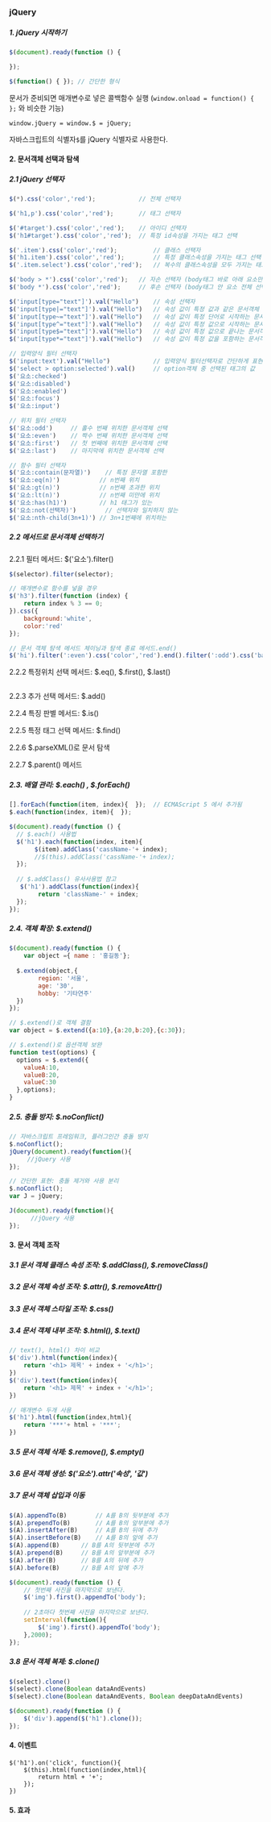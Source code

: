 

### jQuery 

##### 1. jQuery 시작하기

```javascript
$(document).ready(function () { 

});

$(function() { }); // 간단한 형식
```

문서가 준비되면 매개변수로 넣은 콜백함수 실행 (`window.onload = function() { };` 와 비슷한 기능)

```
window.jQuery = window.$ = jQuery;
```

자바스크립트의 식별자`$`를 jQuery 식별자로 사용한다.



#### 2. 문서객체 선택과 탐색

##### 2.1 jQuery 선택자

```javascript
$(*).css('color','red');			// 전체 선택자

$('h1,p').css('color','red');		// 태그 선택자

$('#target').css('color','red');	// 아이디 선택자
$('h1#target').css('color','red');	// 특정 id속성을 가지는 태그 선택

$('.item').css('color','red');			// 클래스 선택자
$('h1.item').css('color','red');		// 특정 클래스속성을 가지는 태그 선택
$('.item.select').css('color','red');	// 복수의 클래스속성을 모두 가지는 태그 선택
```

```javascript
$('body > *').css('color','red');	// 자손 선택자 (body태그 바로 아래 요소만 선택)
$('body *').css('color','red');		// 후손 선택자 (body태그 안 요소 전체 선택)
```

```js
$('input[type="text"]').val("Hello")	// 속성 선택자
$('input[type|="text"]').val("Hello")	// 속성 값이 특정 값과 같은 문서객체 선택
$('input[type~="text"]').val("Hello")	// 속성 값이 특정 단어로 시작하는 문서객체 선택
$('input[type^="text"]').val("Hello")	// 속성 값이 특정 값으로 시작하는 문서객체 선택
$('input[type$="text"]').val("Hello")	// 속성 값이 특정 값으로 끝나는 문서객체 선택
$('input[type*="text"]').val("Hello")	// 속성 값이 특정 값을 포함하는 문서객체 선택
```

```javascript
// 입력양식 필터 선택자
$('input:text').val("Hello")			// 입력양식 필터선택자로 간단하게 표현
$('select > option:selected').val()		// option객체 중 선택된 태그의 값 
$('요소:checked')		
$('요소:disabled')
$('요소:enabled')
$('요소:focus')
$('요소:input')
```

```js
// 위치 필터 선택자
$('요소:odd')		// 홀수 번째 위치한 문서객체 선택
$('요소:even')	// 짝수 번째 위치한 문서객체 선택
$('요소:first')	// 첫 번째에 위치한 문서객체 선택
$('요소:last')	// 마지막에 위치한 문서객체 선택
```

```javascript
// 함수 필터 선택자
$('요소:contain(문자열)')	// 특정 문자열 포함한
$('요소:eq(n)')			// n번째 위치
$('요소:gt(n)')			// n번째 초과한 위치
$('요소:lt(n)')			// n번째 미만에 위치
$('요소:has(h1)')			// h1 태그가 있는
$('요소:not(선택자)')		// 선택자와 일치하지 않는
$('요소:nth-child(3n+1)')	// 3n+1번째에 위치하는
```

##### 2.2  메서드로 문서객체 선택하기

2.2.1 필터 메서드: $('요소').filter()

````js
$(selector).filter(selector);

// 매개변수로 함수를 넣을 경우
$('h3').filter(function (index) {
  	return index % 3 == 0;
}).css({
    background:'white',
 	color:'red'
});

// 문서 객체 탐색 메서드 체이닝과 탐색 종료 메서드.end() 
$('hi').filter(':even').css('color','red').end().filter(':odd').css('background','white');
````

2.2.2 특정위치 선택 메서드: $.eq(), $.first(), $.last()

````

````

2.2.3 추가 선택 메서드: $.add()

2.2.4 특징 판별 메서드: $.is()

2.2.5 특정 태그 선택 메서드: $.find()

2.2.6 $.parseXML()로 문서 탐색

2.2.7 $.parent() 메서드

##### 2.3. 배열 관리: $.each() , $.forEach()

````js
[].forEach(function(item, index){  }); 	// ECMAScript 5 에서 추가됨
$.each(function(index, item){  });
````

````js
$(document).ready(function () { 
  // $.each() 사용법
  $('h1').each(function(index, item){	
       $(item).addClass('cassName-'+ index);
       //$(this).addClass('cassName-'+ index); 
  });
  
  // $.addClass() 유사사용법 참고
   $('h1').addClass(function(index){	
		return 'className-' + index;
  }); 
});
````

##### 2.4. 객체 확장: $.extend()

````js
$(document).ready(function () { 
	var object ={ name : '홍길동'};
  	
  $.extend(object,{
    	region: '서울',
    	age: '30',
    	hobby: '기타연주'
  })
});
````

````js
// $.extend()로 객체 결함
var object = $.extend({a:10},{a:20,b:20},{c:30});
````

````js
// $.extend()로 옵션객체 보완
function test(options) {
  options = $.extend({
    valueA:10,
    valueB:20,
    valueC:30
  },options);
}
````

##### 2.5. 충돌 방지: $.noConflict()

````js
// 자바스크립트 프레임워크, 플러그인간 충돌 방지
$.noConflict();
jQuery(document).ready(function(){
 	 //jQuery 사용
});

// 간단한 표현: 충돌 제거와 사용 분리
$.noConflict();
var J = jQuery;

J(document).ready(function(){
	  //jQuery 사용
});
````



#### 3. 문서 객체 조작

##### 3.1 문서 객체 클래스 속성 조작: $.addClass(),  $.removeClass()

##### 3.2 문서 객체 속성 조작: $.attr(), $.removeAttr()

##### 3.3 문서 객체 스타일 조작: $.css()

##### 3.4 문서 객체 내부 조작: $.html(), $.text()

````js
// text(), html() 차이 비교
$('div').html(function(index){
  	return '<h1> 제목' + index + '</h1>';
})
$('div').text(function(index){
  	return '<h1> 제목' + index + '</h1>';
})

// 매개변수 두개 사용
$('h1').html(function(index,html){
  	return '***'+ html + '***';
})
````

##### 3.5 문서 객체 삭제:  $.remove(), $.empty() 

##### 3.6 문서 객체 생성: $('요소').attr('속성', '값')

##### 3.7 문서 객체 삽입과 이동

````js
$(A).appendTo(B)		// A를 B의 뒷부분에 추가
$(A).prependTo(B)		// A를 B의 앞부분에 추가
$(A).insertAfter(B)		// A를 B의 뒤에 추가
$(A).insertBefore(B)	// A를 B의 앞에 추가
$(A).append(B)		// B를 A의 뒷부분에 추가
$(A).prepend(B)		// B를 A의 앞부분에 추가
$(A).after(B)		// B를 A의 뒤에 추가
$(A).before(B)		// B를 A의 앞에 추가
````

```js
$(document).ready(function () { 
	// 첫번째 사진을 마지막으로 보낸다.
	$('img').first().appendTo('body');
  
  	// 2초마다 첫번째 사진을 마지막으로 보낸다.
    setInterval(function(){
      	$('img').first().appendTo('body');
    },2000);
});
```

##### 3.8 문서 객체 복제: $.clone()

```js
$(select).clone()
$(select).clone(Boolean dataAndEvents)
$(select).clone(Boolean dataAndEvents, Boolean deepDataAndEvents)
```

```js
$(document).ready(function () { 
	$('div').append($('h1').clone());
});
```



#### 4. 이벤트 

    $('h1').on('click', function(){
        $(this).html(function(index,html){
            return html + '+';
        });
    })


#### 5. 효과 



##### 







